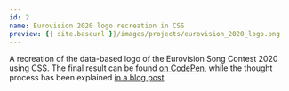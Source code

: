 ```yaml
---
id: 2
name: Eurovision 2020 logo recreation in CSS
preview: {{ site.baseurl }}/images/projects/eurovision_2020_logo.png
---
```

A recreation of the data-based logo of the Eurovision Song Contest 2020 using CSS. The final result can be found [on CodePen](https://codepen.io/Co_is_tired_of_his_username_being_taken/pen/PowpmVe), while the thought process has been explained [in a blog post](../Recreating-The-2020-And-2021-Eurovision-Logo-Using-Css/).